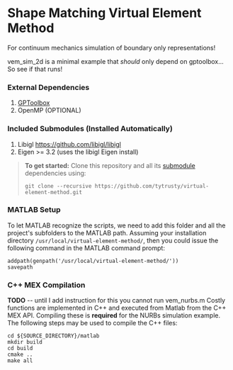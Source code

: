 # Shape Matching Virtual Element Method

For continuum mechanics simulation of boundary only representations!

vem_sim_2d is a minimal example that *should* only depend on gptoolbox... So see if that runs!

### External Dependencies  ###
1. [GPToolbox](https://github.com/alecjacobson/gptoolbox) 
2. OpenMP (OPTIONAL)

### Included Submodules (Installed Automatically) ###
1. Libigl https://github.com/libigl/libigl
2. Eigen >= 3.2 (uses the libigl Eigen install)

> **To get started:** Clone this repository and all its [submodule](https://git-scm.com/book/en/v2/Git-Tools-Submodules) dependencies using:
> 
>     git clone --recursive https://github.com/tytrusty/virtual-element-method.git

### MATLAB Setup
To let MATLAB recognize the scripts, we need to add this folder and all the project's subfolders to the MATLAB path. Assuming your installation directory `/usr/local/virtual-element-method/`, then you could issue the following command in the MATLAB command prompt:

    addpath(genpath('/usr/local/virtual-element-method/'))
    savepath

### C++ MEX Compilation
**TODO** -- until I add instruction for this you cannot run vem_nurbs.m
Costly functions are implemented in C++ and executed from Matlab from the C++ MEX API. Compiling these is **required** for the NURBs simulation example. The following steps may be used to compile the C++ files:

    cd ${SOURCE_DIRECTORY}/matlab
    mkdir build
    cd build
    cmake ..
    make all
    
